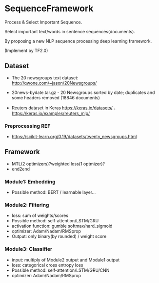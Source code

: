 # SequenceFramework
Process &amp; Select Important Sequence.

Select important text/words in sentence sequences(documents).

By proposing a new NLP sequence processing deep learning framework.

(Implement by TF2.0)

## Dataset
* The 20 newsgroups text dataset: http://qwone.com/~jason/20Newsgroups/
* 20news-bydate.tar.gz - 20 Newsgroups sorted by date; duplicates and some headers removed (18846 documents)

* Reuters dataset in Keras https://keras.io/datasets/ 、 https://keras.io/examples/reuters_mlp/

### Preprocessing REF
* https://scikit-learn.org/0.19/datasets/twenty_newsgroups.html

## Framework
* MTL(2 optimizers)?weighted loss(1 optmizer)?
* end2end

### Module1: Embedding
* Possible method: BERT / learnable layer...

### Module2: Filtering
* loss: sum of weights/scores
* Possible method: self-attention/LSTM/GRU
* activation function: gumble softmax/hard_sigmoid
* optimizer: Adam/Nadam/RMSprop
* Output: only binary(by rounded) / weight score



### Module3: Classifier
* input: multiply of Module2 output and Module1 output
* loss: categorical cross entropy loss
* Possible method: self-attention/LSTM/GRU/CNN
* optimizer: Adam/Nadam/RMSprop
